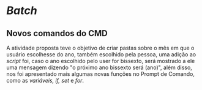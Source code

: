 # *Batch*
## Novos comandos do CMD
A atividade proposta teve o objetivo de criar pastas sobre o mês em que o usuário escolhesse do ano, também escolhido pela pessoa, uma adição ao *script* foi, caso o ano escolhido pelo user for bissexto, será mostrado a ele uma mensagem dizendo "o próximo ano bissexto será (ano)", além disso, nos foi apresentado mais algumas novas funções no Prompt de Comando, como as *variáveis, if, set* e *for*.

### 
